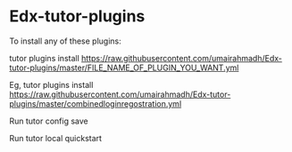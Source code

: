 # Edx-tutor-plugins

To install any of these plugins:

tutor plugins install https://raw.githubusercontent.com/umairahmadh/Edx-tutor-plugins/master/FILE_NAME_OF_PLUGIN_YOU_WANT.yml

Eg, 
tutor plugins install https://raw.githubusercontent.com/umairahmadh/Edx-tutor-plugins/master/combinedloginregostration.yml

Run
tutor config save

Run
tutor local quickstart


